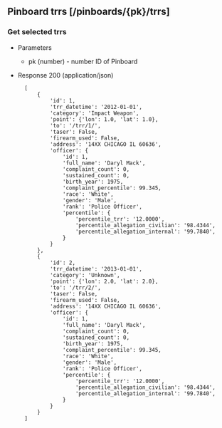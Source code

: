 ## Pinboard trrs [/pinboards/{pk}/trrs]

### Get selected trrs

+ Parameters
    + pk (number) - number ID of Pinboard

+ Response 200 (application/json)

        [
            {
                'id': 1,
                'trr_datetime': '2012-01-01',
                'category': 'Impact Weapon',
                'point': {'lon': 1.0, 'lat': 1.0},
                'to': '/trr/1/',
                'taser': False,
                'firearm_used': False,
                'address': '14XX CHICAGO IL 60636',
                'officer': {
                    'id': 1,
                    'full_name': 'Daryl Mack',
                    'complaint_count': 0,
                    'sustained_count': 0,
                    'birth_year': 1975,
                    'complaint_percentile': 99.345,
                    'race': 'White',
                    'gender': 'Male',
                    'rank': 'Police Officer',
                    'percentile': {
                        'percentile_trr': '12.0000',
                        'percentile_allegation_civilian': '98.4344',
                        'percentile_allegation_internal': '99.7840',
                    }
                }
            },
            {
                'id': 2,
                'trr_datetime': '2013-01-01',
                'category': 'Unknown',
                'point': {'lon': 2.0, 'lat': 2.0},
                'to': '/trr/2/',
                'taser': False,
                'firearm_used': False,
                'address': '14XX CHICAGO IL 60636',
                'officer': {
                    'id': 1,
                    'full_name': 'Daryl Mack',
                    'complaint_count': 0,
                    'sustained_count': 0,
                    'birth_year': 1975,
                    'complaint_percentile': 99.345,
                    'race': 'White',
                    'gender': 'Male',
                    'rank': 'Police Officer',
                    'percentile': {
                        'percentile_trr': '12.0000',
                        'percentile_allegation_civilian': '98.4344',
                        'percentile_allegation_internal': '99.7840',
                    }
                }
            }
        ]

